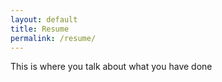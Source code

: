 ```yaml
---
layout: default
title: Resume
permalink: /resume/
---
```


This is where you talk about what you have done
